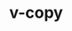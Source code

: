 <!--
 * @describe: 描述
 * @Author: superDragon
 * @Date: 2019-09-25 12:00:17
 * @LastEditors: superDragon
 * @LastEditTime: 2019-09-25 12:00:17
 -->

# v-copy
